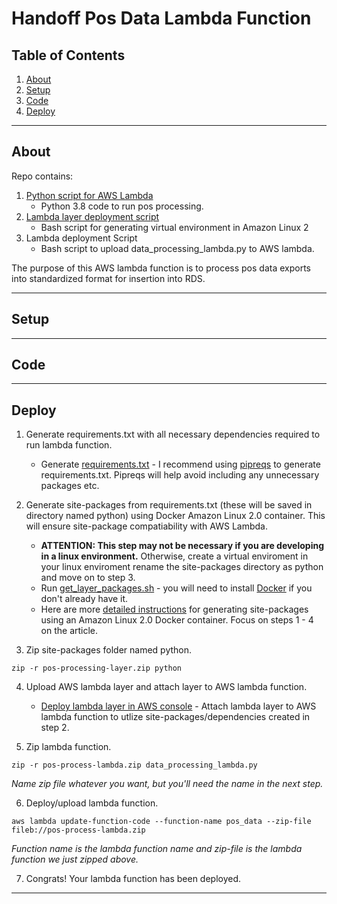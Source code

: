 # Handoff Pos Data Lambda Function

## Table of Contents
1. [About](#about-the-repo)
2. [Setup](#setup)
3. [Code](#code)
4. [Deploy](#deploy)

---
## About
Repo contains:
1. [Python script for AWS Lambda](./src/data_processing_lambda.py)  
    * Python 3.8 code to run pos processing.
2. [Lambda layer deployment script](./src/get_layer_packages.sh)  
    * Bash script for generating virtual environment in Amazon Linux 2
3. Lambda deployment Script  
    * Bash script to upload data_processing_lambda.py to AWS lambda.

The purpose of this AWS lambda function is to process pos data exports into standardized format for insertion into RDS.

---
## Setup

---
## Code

---
## Deploy
1. Generate requirements.txt with all necessary dependencies required to run lambda function.
    * Generate [requirements.txt](./src/requirements.txt) - I recommend using [pipreqs](https://github.com/bndr/pipreqs) to generate requirements.txt. Pipreqs will help avoid including any unnecessary packages etc.

2. Generate site-packages from requirements.txt (these will be saved in directory named python) using Docker Amazon Linux 2.0 container. This will ensure site-package compatiability with AWS Lambda.
    * **ATTENTION: This step may not be necessary if you are developing in a linux environment.** Otherwise, create a virtual enviroment in your linux enviroment rename the site-packages directory as python and move on to step 3.
    * Run [get_layer_packages.sh](./src/get_layer_packages.sh) - you will need to install [Docker](https://docs.docker.com/get-docker/) if you don't already have it.
    * Here are more [detailed instructions](https://medium.com/@qtangs/creating-new-aws-lambda-layer-for-python-pandas-library-348b126e9f3e) for generating site-packages using an Amazon Linux 2.0 Docker container. Focus on steps 1 - 4 on the article.  

3. Zip site-packages folder named python.  
```
zip -r pos-processing-layer.zip python 
```

4. Upload AWS lambda layer and attach layer to AWS lambda function.
    * [Deploy lambda layer in AWS console](https://medium.com/faun/how-to-use-aws-lambda-layers-f4fe6624aff1) - Attach lambda layer to AWS lambda function to utlize site-packages/dependencies created in step 2.

5. Zip lambda function.
```
zip -r pos-process-lambda.zip data_processing_lambda.py
```  
*Name zip file whatever you want, but you'll need the name in the next step.*

6. Deploy/upload lambda function.
```
aws lambda update-function-code --function-name pos_data --zip-file fileb://pos-process-lambda.zip
```  
*Function name is the lambda function name and zip-file is the lambda function we just zipped above.*

7. Congrats! Your lambda function has been deployed.

---